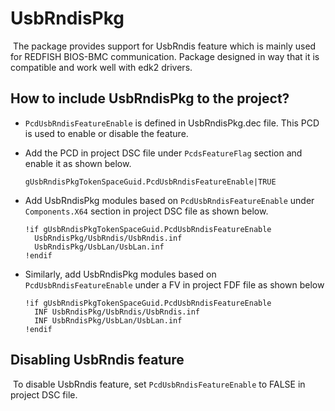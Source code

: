# UsbRndisPkg

​	The package provides support for UsbRndis feature which is mainly used for REDFISH BIOS-BMC communication. 
Package designed in way that it is compatible and work well with edk2 drivers.



## How to include UsbRndisPkg to the project?

- `PcdUsbRndisFeatureEnable` is defined in UsbRndisPkg.dec file. This PCD is used to enable or disable the feature. 
- Add the PCD in project DSC file under `PcdsFeatureFlag` section and enable it as shown below.

  ```
  gUsbRndisPkgTokenSpaceGuid.PcdUsbRndisFeatureEnable|TRUE
  ```
  
- Add UsbRndisPkg modules based on `PcdUsbRndisFeatureEnable` under `Components.X64` section in project DSC file as shown below. 

  ```
  !if gUsbRndisPkgTokenSpaceGuid.PcdUsbRndisFeatureEnable
    UsbRndisPkg/UsbRndis/UsbRndis.inf
    UsbRndisPkg/UsbLan/UsbLan.inf
  !endif
  ```
  
- Similarly, add UsbRndisPkg modules based on `PcdUsbRndisFeatureEnable` under a FV in project FDF file as shown below

  ```
  !if gUsbRndisPkgTokenSpaceGuid.PcdUsbRndisFeatureEnable
    INF UsbRndisPkg/UsbRndis/UsbRndis.inf
    INF UsbRndisPkg/UsbLan/UsbLan.inf
  !endif
  ```



## Disabling UsbRndis feature

​	To disable UsbRndis feature, set `PcdUsbRndisFeatureEnable` to FALSE in project DSC file.